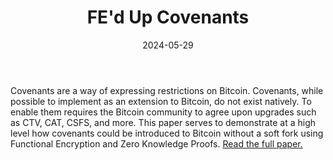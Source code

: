 ﻿---
comments: True
disqusId: 0e63bfd940033ea95ab7621035ebb603f3f5b06c 
layout: post
title: FE'd Up Covenants
date: 2024-05-29
---
Covenants are a way of expressing restrictions on Bitcoin. Covenants, while
possible to implement as an extension to Bitcoin, do not exist natively. To
enable them requires the Bitcoin community to agree upon upgrades such as CTV,
CAT, CSFS, and more.  This paper serves to demonstrate at a high level how
covenants could be introduced to Bitcoin without a soft fork using Functional
Encryption and Zero Knowledge Proofs.
[Read the full paper.](/public/pdfs/fedcov.pdf)
